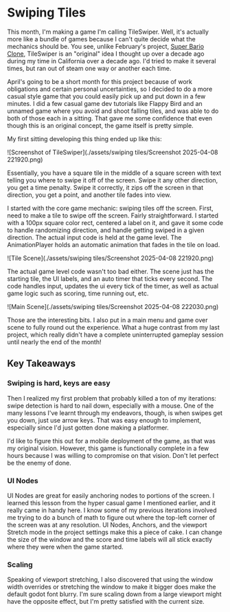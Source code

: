 # Swiping Tiles

This month, I'm making a game I'm calling TileSwiper. Well, it's actually more like a bundle of games because I can't quite decide what the mechanics should be. You see, unlike February's project, [Super Bario Clone](https://bustedspecs.itch.io/super-bario), TileSwiper is an "original" idea I thought up over a decade ago during my time in California over a decade ago. I'd tried to make it several times, but ran out of steam one way or another each time.

April's going to be a short month for this project because of work obligations and certain personal uncertainties, so I decided to do a more casual style game that you could easily pick up and put down in a few minutes. I did a few casual game dev tutorials like Flappy Bird and an unnamed game where you avoid and shoot falling tiles, and was able to do both of those each in a sitting. That gave me some confidence that even though this is an original concept, the game itself is pretty simple.

My first sitting developing this thing ended up like this:

![Screenshot of TileSwiper](./assets/swiping tiles/Screenshot 2025-04-08 221920.png)

Essentially, you have a square tile in the middle of a square screen with text telling you where to swipe it off of the screen. Swipe it any other direction, you get a time penalty. Swipe it correctly, it zips off the screen in that direction, you get a point, and another tile fades into view.

I started with the core game mechanic: swiping tiles off the screen. First, need to make a tile to swipe off the screen. Fairly straightforward. I started with a 100px square color rect, centered a label on it, and gave it some code to handle randomizing direction, and handle getting swiped in a given direction. The actual input code is held at the game level. The AnimationPlayer holds an automatic animation that fades in the tile on load.

![Tile Scene](./assets/swiping tiles/Screenshot 2025-04-08 221920.png)

The actual game level code wasn't too bad either. The scene just has the starting tile, the UI labels, and an auto timer that ticks every second. The code handles input, updates the ui every tick of the timer, as well as actual game logic such as scoring, time running out, etc.

![Main Scene](./assets/swiping tiles/Screenshot 2025-04-08 222030.png)

Those are the interesting bits. I also put in a main menu and game over scene to fully round out the experience. What a huge contrast from my last project, which really didn't have a complete uninterrupted gameplay session until nearly the end of the month!

## Key Takeaways

### Swiping is hard, keys are easy

Then I realized my first problem that probably killed a ton of my iterations: swipe detection is hard to nail down, especially with a mouse. One of the many lessons I've learnt through my endeavors, though, is when swipes get you down, just use arrow keys. That was easy enough to implement, especially since I'd just gotten done making a platformer.

I'd like to figure this out for a mobile deployment of the game, as that was my original vision. However, this game is functionally complete in a few hours because I was willing to compromise on that vision. Don't let perfect be the enemy of done.

### UI Nodes

UI Nodes are great for easily anchoring nodes to portions of the screen. I learned this lesson from the hyper casual game I mentioned earlier, and it really came in handy here. I know some of my previous iterations involved me trying to do a bunch of math to figure out where the top-left corner of the screen was at any resolution. UI Nodes, Anchors, and the viewport Stretch mode in the project settings make this a piece of cake. I can change the size of the window and the score and time labels will all stick exactly where they were when the game started.

### Scaling

Speaking of viewport stretching, I also discovered that using the window width overrides or stretching the window to make it bigger does make the default godot font blurry. I'm sure scaling down from a large viewport might have the opposite effect, but I'm pretty satisfied with the current size.